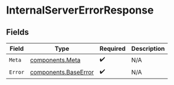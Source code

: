 # InternalServerErrorResponse


## Fields

| Field                                                        | Type                                                         | Required                                                     | Description                                                  |
| ------------------------------------------------------------ | ------------------------------------------------------------ | ------------------------------------------------------------ | ------------------------------------------------------------ |
| `Meta`                                                       | [components.Meta](../../models/components/meta.md)           | :heavy_check_mark:                                           | N/A                                                          |
| `Error`                                                      | [components.BaseError](../../models/components/baseerror.md) | :heavy_check_mark:                                           | N/A                                                          |